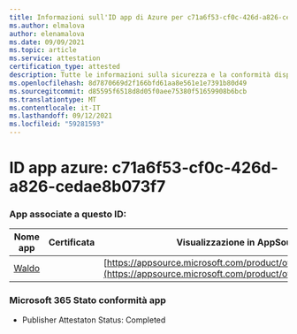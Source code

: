 ```yaml
---
title: Informazioni sull'ID app di Azure per c71a6f53-cf0c-426d-a826-cedae8b073f7
ms.author: elmalova
author: elenamalova
ms.date: 09/09/2021
ms.topic: article
ms.service: attestation
certification_type: attested
description: Tutte le informazioni sulla sicurezza e la conformità disponibili per c71a6f53-cf0c-426d-a826-cedae8b073f7.
ms.openlocfilehash: 8d7870669d2f166bfd61aa8e561e1e7391b80d49
ms.sourcegitcommit: d85595f6518d8d05f0aee75380f51659908b6bcb
ms.translationtype: MT
ms.contentlocale: it-IT
ms.lasthandoff: 09/12/2021
ms.locfileid: "59281593"
---
```

# <a name="azure-app-id-c71a6f53-cf0c-426d-a826-cedae8b073f7"></a>ID app azure: c71a6f53-cf0c-426d-a826-cedae8b073f7


### <a name="apps-associated-with-this-id"></a>App associate a questo ID:
| **Nome app** | **Certificata** | **Visualizzazione in AppSource** |
|--------------|---------------|-----------------------|
| [Waldo](https://docs.microsoft.com/microsoft-365-app-certification/forward/WA200003139) |  | [https://appsource.microsoft.com/product/office/WA200003139](https://appsource.microsoft.com/product/office/WA200003139) |

### <a name="microsoft-365-app-compliance-status"></a>Microsoft 365 Stato conformità app
- Publisher Attestaton Status: Completed
